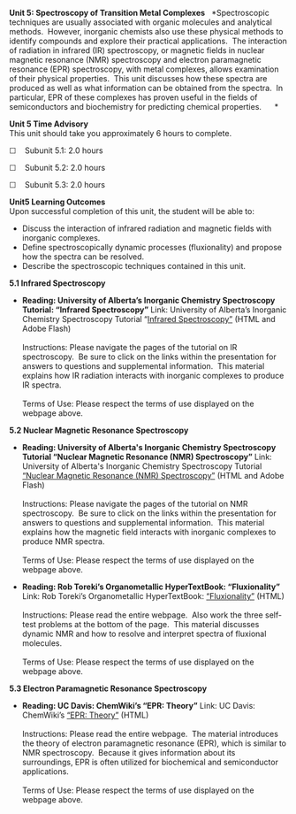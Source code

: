 **Unit 5: Spectroscopy of Transition Metal Complexes** <span
id="5"></span> 
*Spectroscopic techniques are usually associated with organic molecules
and analytical methods.  However, inorganic chemists also use these
physical methods to identify compounds and explore their practical
applications.  The interaction of radiation in infrared (IR)
spectroscopy, or magnetic fields in nuclear magnetic resonance (NMR)
spectroscopy and electron paramagnetic resonance (EPR) spectroscopy,
with metal complexes, allows examination of their physical properties. 
This unit discusses how these spectra are produced as well as what
information can be obtained from the spectra.  In particular, EPR of
these complexes has proven useful in the fields of semiconductors and
biochemistry for predicting chemical properties.      *

**Unit 5 Time Advisory**  
This unit should take you approximately 6 hours to complete.  
  
 ☐    Subunit 5.1: 2.0 hours  
  
 ☐    Subunit 5.2: 2.0 hours  
  
 ☐    Subunit 5.3: 2.0 hours

**Unit5 Learning Outcomes**  
Upon successful completion of this unit, the student will be able to:  
-   Discuss the interaction of infrared radiation and magnetic fields
    with inorganic complexes.
-   Define spectroscopically dynamic processes (fluxionality) and
    propose how the spectra can be resolved.
-   Describe the spectroscopic techniques contained in this unit.

**5.1 Infrared Spectroscopy** <span id="5.1"></span> 
-   **Reading: University of Alberta’s Inorganic Chemistry Spectroscopy
    Tutorial: “Infrared Spectroscopy”**
    Link: University of Alberta’s Inorganic Chemistry Spectroscopy
    Tutorial “[Infrared
    Spectroscopy”](http://www.chem.ualberta.ca/~inorglab/spectut/IRpg1.html) (HTML
    and Adobe Flash)  
        
     Instructions: Please navigate the pages of the tutorial on IR
    spectroscopy.  Be sure to click on the links within the presentation
    for answers to questions and supplemental information.  This
    material explains how IR radiation interacts with inorganic
    complexes to produce IR spectra.  
        
     Terms of Use: Please respect the terms of use displayed on the
    webpage above.

**5.2 Nuclear Magnetic Resonance Spectroscopy** <span id="5.2"></span> 
-   **Reading: University of Alberta's Inorganic Chemistry Spectroscopy
    Tutorial “Nuclear Magnetic Resonance (NMR) Spectroscopy”**
    Link: University of Alberta's Inorganic Chemistry Spectroscopy
    Tutorial [“Nuclear Magnetic Resonance (NMR)
    Spectroscopy”](http://www.chem.ualberta.ca/~inorglab/spectut/NMRpg1.html) (HTML
    and Adobe Flash)  
        
     Instructions: Please navigate the pages of the tutorial on NMR
    spectroscopy.  Be sure to click on the links within the presentation
    for answers to questions and supplemental information.  This
    material explains how the magnetic field interacts with inorganic
    complexes to produce NMR spectra.  
        
     Terms of Use: Please respect the terms of use displayed on the
    webpage above.

-   **Reading: Rob Toreki’s Organometallic HyperTextBook:
    “Fluxionality”**
    Link: Rob Toreki’s Organometallic HyperTextBook:
    [“Fluxionality”](http://www.ilpi.com/organomet/fluxional.html) (HTML)  
        
     Instructions: Please read the entire webpage.  Also work the three
    self-test problems at the bottom of the page.  This material
    discusses dynamic NMR and how to resolve and interpret spectra of
    fluxional molecules.  
        
     Terms of Use: Please respect the terms of use displayed on the
    webpage above.

**5.3 Electron Paramagnetic Resonance Spectroscopy** <span
id="5.3"></span> 
-   **Reading: UC Davis: ChemWiki’s “EPR: Theory”**
    Link: UC Davis: ChemWiki’s [“EPR:
    Theory”](https://web.archive.org/web/20120510091840/http://chemwiki.ucdavis.edu/Wikitexts/UC_Davis/UCD_Chem_205%3A_Larsen/ChemWiki_Module_Topics/EPR%3A_Theory) (HTML)  
        
     Instructions: Please read the entire webpage.  The material
    introduces the theory of electron paramagnetic resonance (EPR),
    which is similar to NMR spectroscopy.  Because it gives information
    about its surroundings, EPR is often utilized for biochemical and
    semiconductor applications.  
        
     Terms of Use: Please respect the terms of use displayed on the
    webpage above.


